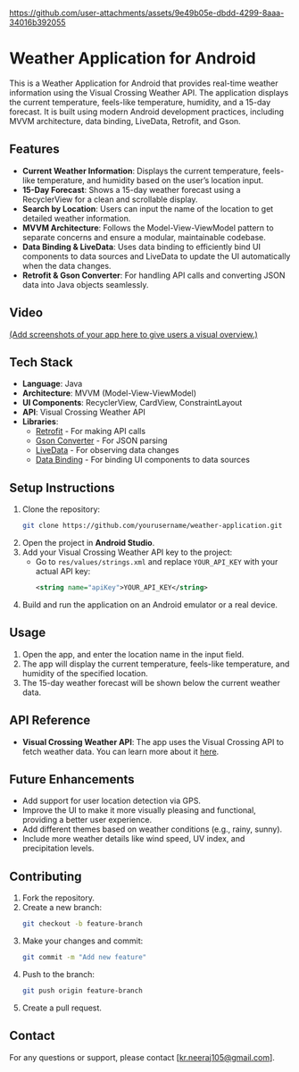 
https://github.com/user-attachments/assets/9e49b05e-dbdd-4299-8aaa-34016b392055
# Weather Application for Android

This is a Weather Application for Android that provides real-time weather information using the Visual Crossing Weather API. The application displays the current temperature, feels-like temperature, humidity, and a 15-day forecast. It is built using modern Android development practices, including MVVM architecture, data binding, LiveData, Retrofit, and Gson.

## Features
- **Current Weather Information**: Displays the current temperature, feels-like temperature, and humidity based on the user’s location input.
- **15-Day Forecast**: Shows a 15-day weather forecast using a RecyclerView for a clean and scrollable display.
- **Search by Location**: Users can input the name of the location to get detailed weather information.
- **MVVM Architecture**: Follows the Model-View-ViewModel pattern to separate concerns and ensure a modular, maintainable codebase.
- **Data Binding & LiveData**: Uses data binding to efficiently bind UI components to data sources and LiveData to update the UI automatically when the data changes.
- **Retrofit & Gson Converter**: For handling API calls and converting JSON data into Java objects seamlessly.

## Video
[(Add screenshots of your app here to give users a visual overview.)](https://github.com/user-attachments/assets/9e49b05e-dbdd-4299-8aaa-34016b392055)

## Tech Stack
- **Language**: Java
- **Architecture**: MVVM (Model-View-ViewModel)
- **UI Components**: RecyclerView, CardView, ConstraintLayout
- **API**: Visual Crossing Weather API
- **Libraries**: 
  - [Retrofit](https://square.github.io/retrofit/) - For making API calls
  - [Gson Converter](https://github.com/square/retrofit/tree/master/retrofit-converters/gson) - For JSON parsing
  - [LiveData](https://developer.android.com/topic/libraries/architecture/livedata) - For observing data changes
  - [Data Binding](https://developer.android.com/topic/libraries/data-binding) - For binding UI components to data sources

## Setup Instructions
1. Clone the repository:
   ```bash
   git clone https://github.com/yourusername/weather-application.git
   ```
2. Open the project in **Android Studio**.
3. Add your Visual Crossing Weather API key to the project:
   - Go to `res/values/strings.xml` and replace `YOUR_API_KEY` with your actual API key:
     ```xml
     <string name="apiKey">YOUR_API_KEY</string>
     ```
4. Build and run the application on an Android emulator or a real device.

## Usage
1. Open the app, and enter the location name in the input field.
2. The app will display the current temperature, feels-like temperature, and humidity of the specified location.
3. The 15-day weather forecast will be shown below the current weather data.

## API Reference
- **Visual Crossing Weather API**: The app uses the Visual Crossing API to fetch weather data. You can learn more about it [here](https://www.visualcrossing.com/).

## Future Enhancements
- Add support for user location detection via GPS.
- Improve the UI to make it more visually pleasing and functional, providing a better user experience.
- Add different themes based on weather conditions (e.g., rainy, sunny).
- Include more weather details like wind speed, UV index, and precipitation levels.

## Contributing
1. Fork the repository.
2. Create a new branch:
   ```bash
   git checkout -b feature-branch
   ```
3. Make your changes and commit:
   ```bash
   git commit -m "Add new feature"
   ```
4. Push to the branch:
   ```bash
   git push origin feature-branch
   ```
5. Create a pull request.

## Contact
For any questions or support, please contact [kr.neeraj105@gmail.com].
